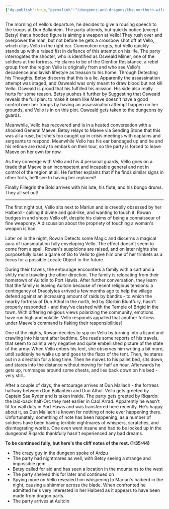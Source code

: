 ```yaml
---
{"dg-publish":true,"permalink":"/dungeons-and-dragons/the-northern-wilds/players/journal/session-11/","tags":["TTRPG/Campaigns/Northern-Wilds","Journal"]}
---
```


The morning of Vello's departure, he decides to give a rousing speech to the troops at Dun Ballantein. The party attends, but quickly notice (except Betsy) that a hooded figure is aiming a weapon at Vello! They rush over and overpower the man, but not before he gets a crossbow shot off at Vello, which clips Vello in the right ear. Commotion erupts, but Vello quickly stands up with a raised fist in defiance of this attempt on his life. The party interrogates the shooter, who is identified as Osweald Milner, one of the soldiers at the fortress. He claims to be of the Glenfior Resistance, a rebel group from the region Vello is originally from and who see Vello's decadence and lavish lifestyle as treason to his home. Through Detecting his Thoughts, Betsy discerns that this is a lie. Apparently the assassination attempt was staged, and Osweald was only meant to draw blood but not kill Vello. Osweald is proud that his fulfilled his mission. His side also really hurts for some reason. Betsy pushes it further by Suggesting that Osweald reveals the full plan: to make it seem like Maeve doesn't have a good control over her troops by having an assassination attempt happen on her grounds, and Vello is in on this plot. Osweald gets taken to the dungeons by guards.

Meanwhile, Vello has recovered and is in a heated conversation with a shocked General Maeve. Betsy relays to Maeve via Sending Stone that this was all a ruse, but she's too caught up in crisis meetings with captains and sergeants to respond. Meanwhile Vello has his ear bandaged up and he and his retinue are ready to embark on their tour, so the party is forced to leave Maeve on her own for now.

As they converge with Vello and his 4 personal guards, Vello goes on a tirade that Maeve is an incompetent and incapable general and not in control of the region at all. He further explains that if he finds similar signs in other forts, he'll see to having her replaced!

Finally Fillegrin the Bold arrives with his lute, his flute, and his bongo drums. They all set out!

---
The first night out, Vello sits next to Mariun and is creepily obsessed by her Halberd - calling it divine and god-like, and wanting to touch it. Rowan budges in and shoos Vello off, despite his claims of being a connaisseur of fine weaponry. A discussion about the propriety of touching a woman's weapon is had.

Later on in the night, Rowan Detects some Magic and discerns a magical aura of transmutation fully enveloping Vello. The effect doesn't seem to come from a spell. Rowan's suspicions are raised, and on later nights she purposefully loses a game of Go to Vello to give him one of her trinkets as a focus for a possible Locate Object in the future.

During their travels, the entourage encounters a family with a cart and a shitty mule traveling the other direction. The family is relocating from their hometown of Aultdin to Port Hawis. After further conversation, they learn that the family is leaving Aultdin because of recent religious tensions: a contingency of Dracolytes arrived a few months ago to help the village defend against an increasing amount of raids by bandits - to which the nearby fortress of Dun Athol in the north, led by Glorbin Bluntfury, hasn't properly responded - and they've clashed with the Temple of Brigid in the town. With differing religious views polarizing the community, emotions have run high and volatile. Vello responds appalled that another fortress under Maeve's command is flaking their responsibilities!

One of the nights, Rowan decides to spy on Vello by turning into a lizard and crawling into his tent after bedtime. She reads some reports of his travels, that seem to paint a very negative and quite embellished picture of the state of the army. When Vello enters his tent, she observes him writing a bit more, until suddenly he walks up and goes to the flaps of the tent. Then, he stares out in a direction for a long time. Then he moves to his pallet bed, sits down, and stares into the distance without moving for half an hour. Afterwards he gets up, rummages around some chests, and lies back down on his bed - very still... 

After a couple of days, the entourage arrives at Dun Mallach - the fortress halfway between Dun Ballantein and Dun Athol. Vello gets greeted by Captain Sae Ryder and is taken inside. The party gets greeted by Riqardo: the laid-back half-Orc they met earlier in Caol Arrad. Apparently he wasn't fit for wall duty in Port Hawis and was transferred here recently. He's happy about it, as Dun Mallach is known for nothing of note ever happening there. Unfortunately, something of note has been happening, as a number of soldiers have been having terrible nightmares of whispers, scratches, and disintegrating worlds. One even went insane and had to be locked up in the dungeons! Riqardo thankfully hasn't experienced any bad dreams. 

**To be continued fully, but here's the cliff notes of the rest. (1:35:44)**
- The crazy guy in the dungeon spoke of Ardzu
- The party had nightmares as well, with Betsy seeing a strange and impossible gem
- Betsy called for aid and has seen a location in the mountains to the west
- The party shelved this for later and continued on
- Spying more on Vello revealed him whispering to Mariun's halberd in the night, causing a shimmer across the blade. When confronted he admitted he's very interested in her Halberd as it appears to have been made from dragon parts.
- The party arrives at Aultdin